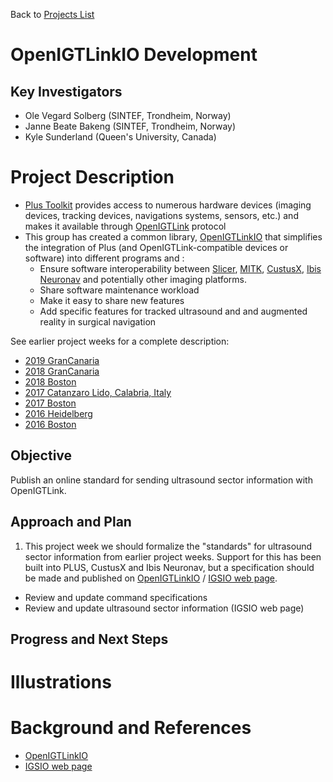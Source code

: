 Back to [Projects List](../../README.md#ProjectsList)

# OpenIGTLinkIO Development

## Key Investigators

- Ole Vegard Solberg (SINTEF, Trondheim, Norway)
- Janne Beate Bakeng (SINTEF, Trondheim, Norway)
- Kyle Sunderland (Queen's University, Canada)

# Project Description

* [Plus Toolkit](http://www.plustoolkit.org) provides access to numerous hardware devices (imaging devices, tracking devices, navigations systems, sensors, etc.) and makes it available through [OpenIGTLink](http://www.openigtlink.org) protocol
* This group has created a common library, [OpenIGTLinkIO](http://igsio.github.io) that simplifies the integration of Plus (and OpenIGTLink-compatible devices or software) into different programs and :
  * Ensure software interoperability between [Slicer](https://www.slicer.org/), [MITK](http://mitk.org/), [CustusX](https://www.custusx.org/), [Ibis Neuronav](http://ibisneuronav.org/) and potentially other imaging platforms.
  * Share software maintenance workload
  * Make it easy to share new features
  * Add specific features for tracked ultrasound and and augmented reality in surgical navigation

See earlier project weeks for a complete description:

- [2019 GranCanaria](https://projectweek.na-mic.org/PW30_2019_GranCanaria/Projects/OpenIGTLinkIODevelopment/)
- [2018 GranCanaria](https://projectweek.na-mic.org/PW28_2018_GranCanaria/Projects/OpenIGTLinkIODevelopment/)
- [2018 Boston](https://projectweek.na-mic.org/PW27_2018_Boston/Projects/OpenIGTLinkIODevelopment/)
- [2017 Catanzaro Lido, Calabria, Italy](https://www.na-mic.org/wiki/Project_Week_25/Tracked-Ultrasound-Standardization-IV)
- [2017 Boston](https://www.na-mic.org/wiki/2017_Winter_Project_Week/Tracked_Ultrasound_Standardization)
- [2016 Heidelberg](https://na-mic.org/wiki/2016_Summer_Project_Week/Tracked_Ultrasound_Standardization)
- [2016 Boston](https://na-mic.org/wiki/2016_Winter_Project_Week/Projects/TrackedUltrasoundStandardization)

## Objective

<!-- Describe here WHAT you would like to achieve (what you will have as end result). -->

Publish an online standard for sending ultrasound sector information with OpenIGTLink.

## Approach and Plan

<!-- Describe here HOW you would like to achieve the objectives stated above. -->

1. This project week we should formalize the "standards" for ultrasound sector information from earlier project weeks. Support for this has been built into PLUS, CustusX and Ibis Neuronav, but a specification should be made and published on [OpenIGTLinkIO](https://github.com/IGSIO/OpenIGTLinkIO) / [IGSIO web page](http://igsio.github.io/).
  - Review and update command specifications
  - Review and update ultrasound sector information (IGSIO web page)

## Progress and Next Steps

<!-- Update this section as you make progress, describing of what you have ACTUALLY DONE. If there are specific steps that you could not complete then you can describe them here, too. -->


# Illustrations

<!-- Add pictures and links to videos that demonstrate what has been accomplished.
![Description of picture](Example2.jpg)
![Some more images](Example2.jpg)
-->

# Background and References

<!-- If you developed any software, include link to the source code repository. If possible, also add links to sample data, and to any relevant publications. -->

- [OpenIGTLinkIO](https://github.com/IGSIO/OpenIGTLinkIO)
- [IGSIO web page](http://igsio.github.io/)
